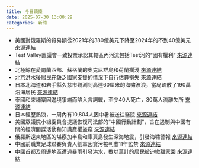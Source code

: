 ```yaml
---
title: 今日頭條
date: 2025-07-30 13:00:29
categories: 新聞            
---
```

- 美國對俄羅斯的貿易額從2021年的380億美元下降至2024年的不到40億美元 [來源連結](https://asiatimes.com/2025/07/new-us-sanctions-will-have-little-to-no-effect-on-russia/)
- Test Valley區議會一致投票承認其轄區內河流包括Test河的“固有權利” [來源連結](https://www.theguardian.com/environment/2025/jul/30/council-recognises-river-test-rights-chalk-stream-hampshire)
- 北極鯨在愛爾蘭西部、蘇格蘭的奧克尼群島和荷蘭擱淺 [來源連結](https://www.theguardian.com/environment/2025/jul/30/beaked-whales-strandings-july-western-ireland-orkney-netherlands)
- 北京洪水後居民在缺乏國家支援的情況下自行估算損失 [來源連結](https://www.theguardian.com/world/2025/jul/30/after-the-flood-beijing-residents-left-to-count-the-cost-with-little-state-support)
- 日本北海道和岩手縣久慈市觀測到高達60厘米的海嘯波浪，當局疏散了190萬沿海居民 [來源連結](https://www.japantimes.co.jp/news/2025/07/30/japan/kamchatka-earthquake-tsunami-advisory/)
- 泰國和柬埔寨因邊境爭端而陷入言詞戰，至少40人死亡，30萬人流離失所 [來源連結](https://asiatimes.com/2025/07/thai-cambodia-ceasefire-wobbles-as-fiery-new-accusations-fly/)
- 日本經歷熱浪，一周內有10,804人因中暑被送往醫院 [來源連結](https://www.japantimes.co.jp/news/2025/07/30/japan/society/record-heatstroke-sufferers-japan/)
- 美國眾議院小組委員會提議恢復司法部的“中國行動計劃”，旨在遏制與中國有關的經濟間諜活動和知識產權盜竊 [來源連結](https://asiatimes.com/2025/07/us-moving-to-revive-china-initiative-targeting-espionage/)
- 俄羅斯遠東地區的堪察加半島和庫頁島發生深海地震，引發海嘯警報 [來源連結](https://www.thehindu.com/news/national/no-threat-to-indian-coastlines-says-incois-after-earthquakes-in-russian-far-east/article69872863.ece)
- 中國前職業足球聯賽負責人劉軍因貪污被判處11年監禁 [來源連結](https://www.japantimes.co.jp/sports/2025/07/30/soccer/china-soccer-officials-corruption/)
- 中國首都及周邊地區遭遇暴雨引發洪水，數以萬計的居民被迫撤離家園 [來源連結](https://www.theguardian.com/world/gallery/2025/jul/30/deadly-china-floods-leave-trail-of-destruction-in-pictures)



